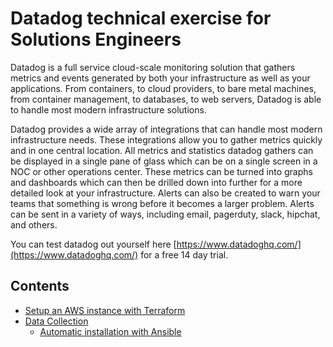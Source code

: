 # Datadog technical exercise for Solutions Engineers

Datadog is a full service cloud-scale monitoring solution that gathers metrics and events generated by both your infrastructure
as well as your applications. From containers, to cloud providers, to bare metal machines, from container management, to databases, to web servers,
Datadog is able to handle most modern infrastructure solutions.

Datadog provides a wide array of integrations that can handle most modern infrastructure needs. These integrations allow you to gather metrics 
quickly and in one central location. All metrics and statistics datadog gathers can be displayed in a single pane of glass which can be on a single
screen in a NOC or other operations center. These metrics can be turned into graphs and dashboards which can then be drilled down into further for 
a more detailed look at your infrastructure. Alerts can also be created to warn your teams that something is wrong before it becomes a larger problem.
Alerts can be sent in a variety of ways, including email, pagerduty, slack, hipchat, and others.

You can test datadog out yourself here [https://www.datadoghq.com/](https://www.datadoghq.com/) for a free 14 day trial.

## Contents

- [Setup an AWS instance with Terraform](#Setup-an-AWS-instance-with-Terraform)
- [Data Collection](#Data-Collection)
   - [Automatic installation with Ansible](#Automatic-installation-with-Ansible)